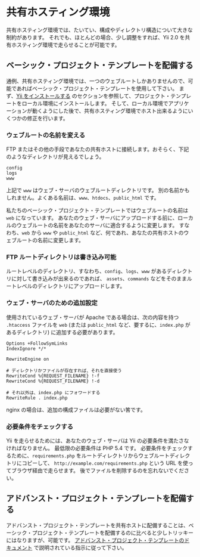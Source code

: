 共有ホスティング環境
====================

共有ホスティング環境では、たいてい、構成やディレクトリ構造について大きな制約があります。
それでも、ほとんどの場合、少し調整をすれば、Yii 2.0 を共有ホスティング環境で走らせることが可能です。

## ベーシック・プロジェクト・テンプレートを配備する

通例、共有ホスティング環境では、一つのウェブルートしかありませんので、可能であればベーシック・プロジェクト・テンプレートを使用して下さい。
まず、[Yii をインストールする](start-installation.md) のセクションを参照して、プロジェクト・テンプレートをローカル環境にインストールします。
そして、ローカル環境でアプリケーションが動くようにした後で、共有ホスティング環境でホスト出来るようにいくつかの修正を行います。

### ウェブルートの名前を変える <span id="renaming-webroot"></span>

FTP またはその他の手段であなたの共有ホストに接続します。おそらく、下記のようなディレクトリが見えるでしょう。
 
```
config
logs
www
```

上記で `www` はウェブ・サーバのウェブルートディレクトリです。
別の名前かもしれません。よくある名前は、`www`、`htdocs`、`public_html` です。

私たちのベーシック・プロジェクト・テンプレートではウェブルートの名前は `web` になっています。
あなたのウェブ・サーバにアップロードする前に、ローカルのウェブルートの名前をあなたのサーバに適合するように変更します。
すなわち、`web` から `www` や `public_html` など、何であれ、あなたの共有ホストのウェブルートの名前に変更します。

### FTP ルートディレクトリは書き込み可能

ルートレベルのディレクトリ、すなわち、`config`、`logs`、`www` があるディレクトリに対して書き込みが出来るのであれば、
`assets`、`commands` などをそのままルートレベルのディレクトリにアップロードします。

### ウェブ・サーバのための追加設定 <span id="add-extras-for-webserver"></span>

使用されているウェブ・サーバが Apache である場合は、次の内容を持つ `.htaccess` ファイルを `web` (または `public_html` など、要するに、`index.php` があるディレクトリ) に追加する必要があります。

```
Options +FollowSymLinks
IndexIgnore */*

RewriteEngine on

# ディレクトリかファイルが存在すれば、それを直接使う
RewriteCond %{REQUEST_FILENAME} !-f
RewriteCond %{REQUEST_FILENAME} !-d

# それ以外は、index.php にフォワードする
RewriteRule . index.php
```

nginx の場合は、追加の構成ファイルは必要がない筈です。

### 必要条件をチェックする

Yii を走らせるためには、あなたのウェブ・サーバは Yii の必要条件を満たさなければなりません。
最低限の必要条件は PHP 5.4 です。
必要条件をチェックするために、`requirements.php` をルートディレクトリからウェブルートディレクトリにコピーして、
`http://example.com/requirements.php` という URL を使ってブラウザ経由で走らせます。
後でファイルを削除するのを忘れないでください。


## アドバンスト・プロジェクト・テンプレートを配備する

アドバンスト・プロジェクト・テンプレートを共有ホストに配備することは、ベーシック・プロジェクト・テンプレートを配備するのに比べると少しトリッキーにはなりますが、可能です。
[アドバンスト・プロジェクト・テンプレートのドキュメント](https://github.com/yiisoft/yii2-app-advanced/blob/master/docs/guide-ja/topic-shared-hosting.md)
で説明されている指示に従って下さい。
